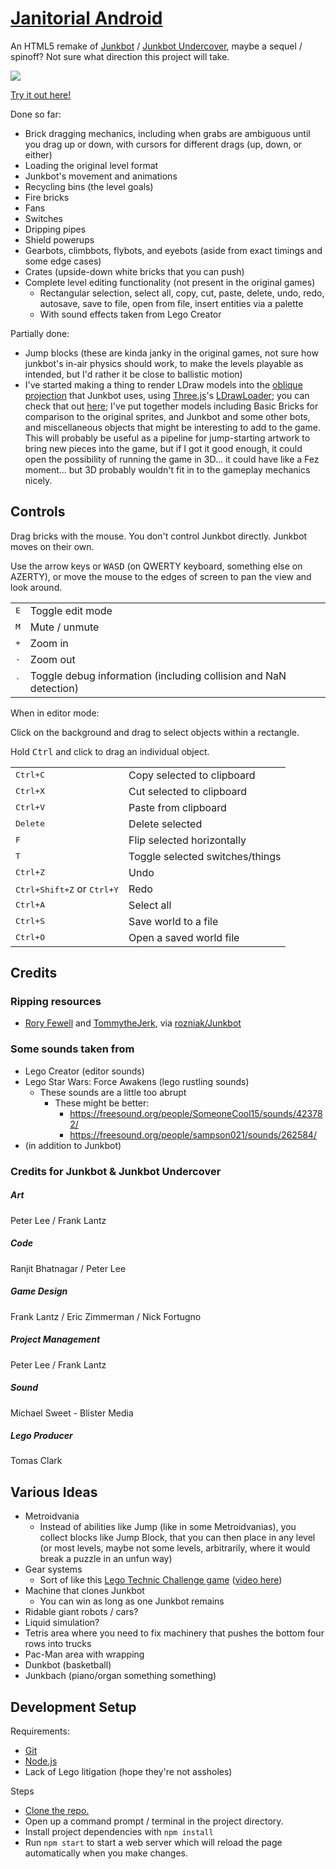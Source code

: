 # [Janitorial Android][demo]

An HTML5 remake of [Junkbot][] / [Junkbot Undercover][], maybe a sequel / spinoff?
Not sure what direction this project will take.

[![](images/teaser.png)][demo]

[Try it out here!][demo]

Done so far:
- Brick dragging mechanics, including when grabs are ambiguous until you drag up or down, with cursors for different drags (up, down, or either)
- Loading the original level format
- Junkbot's movement and animations
- Recycling bins (the level goals)
- Fire bricks
- Fans
- Switches
- Dripping pipes
- Shield powerups
- Gearbots, climbbots, flybots, and eyebots (aside from exact timings and some edge cases)
- Crates (upside-down white bricks that you can push)
- Complete level editing functionality (not present in the original games)
	- Rectangular selection, select all, copy, cut, paste, delete, undo, redo, autosave, save to file, open from file, insert entities via a palette
	- With sound effects taken from Lego Creator

Partially done:
- Jump blocks (these are kinda janky in the original games, not sure how junkbot's in-air physics should work, to make the levels playable as intended, but I'd rather it be close to ballistic motion)
- I've started making a thing to render LDraw models into the [oblique projection][] that Junkbot uses, using [Three.js][]'s [LDrawLoader][]; you can check that out [here][3D demo]; I've put together models including Basic Bricks for comparison to the original sprites, and Junkbot and some other bots, and miscellaneous objects that might be interesting to add to the game. This will probably be useful as a pipeline for jump-starting artwork to bring new pieces into the game, but if I got it good enough, it could open the possibility of running the game in 3D... it could have like a Fez moment... but 3D probably wouldn't fit in to the gameplay mechanics nicely.

## Controls

<p>Drag bricks with the mouse. You don't control Junkbot directly. Junkbot moves on their own.</p>
<p>Use the arrow keys or <kbd>WASD</kbd> (on QWERTY keyboard, something else on AZERTY), or move the mouse to the edges of screen to pan the view and look around.</p>
<table>
	<tr>
		<td><kbd>E</kbd></td>
		<td>Toggle edit mode</td>
	</tr>
	<!-- <tr>
		<td><kbd>P</kbd> or <kbd>Spacebar</kbd></td>
		<td>Pause / unpause</td>
	</tr> -->
	<tr>
		<td><kbd>M</kbd></td>
		<td>Mute / unmute</td>
	</tr>
	<tr>
		<td><kbd>+</kbd></td>
		<td>Zoom in</td>
	</tr>
	<tr>
		<td><kbd>-</kbd></td>
		<td>Zoom out</td>
	</tr>
	<tr>
		<td><kbd>`</kbd></td>
		<td>Toggle debug information (including collision and NaN detection)</td>
	</tr>
</table>
<p>When in editor mode:</p>
<p>Click on the background and drag to select objects within a rectangle.</p>
<p>Hold <kbd>Ctrl</kbd> and click to drag an individual object.</p>
<table>
	<tr>
		<td><kbd>Ctrl+C</kbd></td>
		<td>Copy selected to clipboard</td>
	</tr>
	<tr>
		<td><kbd>Ctrl+X</kbd></td>
		<td>Cut selected to clipboard</td>
	</tr>
	<tr>
		<td><kbd>Ctrl+V</kbd></td>
		<td>Paste from clipboard</td>
	</tr>
	<tr>
		<td><kbd>Delete</kbd></td>
		<td>Delete selected</td>
	</tr>
	<tr>
		<td><kbd>F</kbd></td>
		<td>Flip selected horizontally</td>
	</tr>
	<tr>
		<td><kbd>T</kbd></td>
		<td>Toggle selected switches/things</td>
	</tr>
	<tr>
		<td><kbd>Ctrl+Z</kbd></td>
		<td>Undo</td>
	</tr>
	<tr>
		<td><kbd>Ctrl+Shift+Z</kbd> or <kbd>Ctrl+Y</kbd></td>
		<td>Redo</td>
	</tr>
	<tr>
		<td><kbd>Ctrl+A</kbd></td>
		<td>Select all</td>
	</tr>
	<tr>
		<td><kbd>Ctrl+S</kbd></td>
		<td>Save world to a file</td>
	</tr>
	<tr>
		<td><kbd>Ctrl+O</kbd></td>
		<td>Open a saved world file</td>
	</tr>
</table>

## Credits

### Ripping resources
- [Rory Fewell](https://github.com/rozniak) and [TommytheJerk](https://github.com/TommytheJerk), via [rozniak/Junkbot](https://github.com/rozniak/Junkbot)

### Some sounds taken from
- Lego Creator (editor sounds)
- Lego Star Wars: Force Awakens (lego rustling sounds)
	- These sounds are a little too abrupt
		- These might be better:
			- https://freesound.org/people/SomeoneCool15/sounds/423782/
			- https://freesound.org/people/sampson021/sounds/262584/
- (in addition to Junkbot)

### Credits for Junkbot & Junkbot Undercover

##### Art
Peter Lee / Frank Lantz

##### Code
Ranjit Bhatnagar / Peter Lee

##### Game Design
Frank Lantz / Eric Zimmerman / Nick Fortugno

##### Project Management
Peter Lee / Frank Lantz

##### Sound
Michael Sweet - Blister Media

##### Lego Producer
Tomas Clark

## Various Ideas

- Metroidvania
	- Instead of abilities like Jump (like in some Metroidvanias), you collect blocks like Jump Block, that you can then place in any level (or most levels, maybe not some levels, arbitrarily, where it would break a puzzle in an unfun way)
- Gear systems
	- Sort of like this [Lego Technic Challenge game](http://biomediaproject.com/bmp/files/LEGO/gms/online/Technic/LegoMechanic/) ([video here](https://www.youtube.com/watch?v=vjevgPI6FWs))
- Machine that clones Junkbot
	- You can win as long as one Junkbot remains
- Ridable giant robots / cars?
- Liquid simulation?
- Tetris area where you need to fix machinery that pushes the bottom four rows into trucks
- Pac-Man area with wrapping
- Dunkbot (basketball)
- Junkbach (piano/organ something something)

## Development Setup

Requirements:
- [Git][]
- [Node.js][]
- Lack of Lego litigation (hope they're not assholes)

Steps
- [Clone the repo.][git clone]
- Open up a command prompt / terminal in the project directory.
- Install project dependencies with `npm install`
- Run `npm start` to start a web server which will reload the page automatically when you make changes.

[Node.js]: https://nodejs.org/
[Git]: https://git-scm.org/
[git clone]: https://help.github.com/articles/cloning-a-repository/
[demo]: https://1j01.github.io/janitorial-android/
[3D demo]: https://1j01.github.io/janitorial-android/three
[Junkbot]: https://brickipedia.fandom.com/wiki/Junkbot
[Junkbot Undercover]: https://brickipedia.fandom.com/wiki/Junkbot_Undercover
[Three.js]: https://threejs.org/
[LDrawLoader]: https://threejs.org/examples/webgl_loader_ldraw.html
[oblique projection]: https://en.wikipedia.org/wiki/Oblique_projection
